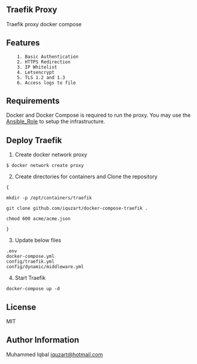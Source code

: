 Traefik Proxy
-------------

Traefik proxy docker compose


Features
--------
```
    1. Basic Authentication
    2. HTTPS Redirection
    3. IP Whitelist
    4. Letsencrypt
    5. TLS 1.2 and 1.3
    6. Access logs to file
```

Requirements
------------
Docker and Docker Compose is required to run the proxy. You may use the [Ansible_Role](https://github.com/iquzart/ansible-role-docker) to setup the infrastructure.


Deploy Traefik
--------------

1. Create docker network proxy
```
$ docker network create proxy
```

2. Create directories for containers and Clone the repository
```
{

mkdir -p /opt/containers/traefik

git clone github.com/iquzart/docker-compose-traefik .

chmod 600 acme/acme.json

}
```

3. Update below files 
```
.env
docker-compose.yml
config/traefik.yml
config/dynamic/middleware.yml
```

4. Start Traefik
```
docker-compose up -d
```


License
-------

MIT

Author Information
------------------

Muhammed Iqbal <iquzart@hotmail.com>